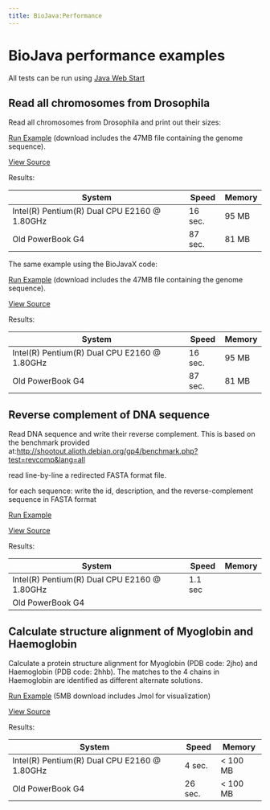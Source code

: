 ```yaml
---
title: BioJava:Performance
---
```


BioJava performance examples
============================

All tests can be run using [Java Web
Start](http://java.sun.com/products/javawebstart/)

Read all chromosomes from Drosophila
------------------------------------

Read all chromosomes from Drosophila and print out their sizes:

[Run
Example](http://www.biojava.org/download/performance/biojava-test.jnlp)
(download includes the 47MB file containing the genome sequence).

[View Source](BioJava:Performance:ReadDrosophila "wikilink")

Results:

| System                                       | Speed   | Memory |
|----------------------------------------------|---------|--------|
| Intel(R) Pentium(R) Dual CPU E2160 @ 1.80GHz | 16 sec. | 95 MB  |
| Old PowerBook G4                             | 87 sec. | 81 MB  |

The same example using the BioJavaX code:

[Run
Example](http://www.biojava.org/download/performance/biojava-testX.jnlp)
(download includes the 47MB file containing the genome sequence).

[View
Source](http://code.open-bio.org/svnweb/index.cgi/biojava/view/biojava-live/trunk/demos/performance/ReadFastaX2.java)

Results:

| System                                       | Speed   | Memory |
|----------------------------------------------|---------|--------|
| Intel(R) Pentium(R) Dual CPU E2160 @ 1.80GHz | 16 sec. | 95 MB  |
| Old PowerBook G4                             | 87 sec. | 81 MB  |

Reverse complement of DNA sequence
----------------------------------

Read DNA sequence and write their reverse complement. This is based on
the benchmark provided
at:[<http://shootout.alioth.debian.org/gp4/benchmark.php?test=revcomp&lang=all>](http://shootout.alioth.debian.org/gp4/benchmark.php?test=revcomp&lang=all)

read line-by-line a redirected FASTA format file.

for each sequence: write the id, description, and the reverse-complement
sequence in FASTA format

[Run
Example](http://www.biojava.org/download/performance/biojava-revcomp.jnlp)

[View Source](BioJava:Performance:ReverseComplement "wikilink")

Results:

| System                                       | Speed   | Memory |
|----------------------------------------------|---------|--------|
| Intel(R) Pentium(R) Dual CPU E2160 @ 1.80GHz | 1.1 sec |        |
| Old PowerBook G4                             |         |        |

Calculate structure alignment of Myoglobin and Haemoglobin
----------------------------------------------------------

Calculate a protein structure alignment for Myoglobin (PDB code: 2jho)
and Haemoglobin (PDB code: 2hhb). The matches to the 4 chains in
Haemoglobin are identified as different alternate solutions.

[Run
Example](http://www.biojava.org/download/performance/biojava-structure-example1.jnlp)
(5MB download includes Jmol for visualization)

[View Source](BioJava:Performance:AlignMyoHemo "wikilink")

Results:

| System                                       | Speed   | Memory    |
|----------------------------------------------|---------|-----------|
| Intel(R) Pentium(R) Dual CPU E2160 @ 1.80GHz | 4 sec.  | \< 100 MB |
| Old PowerBook G4                             | 26 sec. | \< 100 MB |


